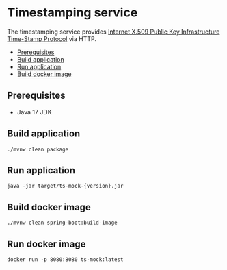# Timestamping service

The timestamping service provides 
[Internet X.509 Public Key Infrastructure Time-Stamp Protocol](https://www.ietf.org/rfc/rfc3161.txt)
via HTTP.

- [Prerequisites](#prerequisites)
- [Build application](#build)
- [Run application](#run)
- [Build docker image](#build-docker)


<a name="prerequisites"></a>
## Prerequisites

* Java 17 JDK

<a name="build"></a>
## Build application

```Shell
./mvnw clean package
```

<a name="run"></a>
## Run application

```Shell
java -jar target/ts-mock-{version}.jar
```
<a name="build-docker"></a>
## Build docker image

```Shell
./mvnw clean spring-boot:build-image
```

<a name="run-docker"></a>
## Run docker image

```Shell
docker run -p 8080:8080 ts-mock:latest
```